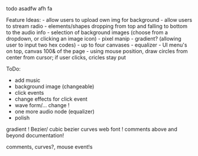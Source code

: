 todo
asadfw afh fa


Feature Ideas:
    - allow users to upload own img for background
    - allow users to stream radio
    - elements/shapes dropping from top and falling to bottom to the audio info
    - selection of background images (choose from a dropdown, or clicking an image icon)
    - pixel manip - gradient? (allowing user to input two hex codes)
    - up to four canvases 
    - equalizer
    - UI menu's on top, canvas 100& of the page
    - using mouse position, draw circles from center from cursor; if user clicks, cricles stay put
	
ToDo:
 - add music
 - background image (changeable)
 - click events
 - change effects for click event
 - wave form/... change !
 - one more audio node (equalizer)
 - polish	
 
 gradient !
 Bezier/ cubic bezier curves
 web font !
 comments
 above and beyond
 documentation!
 
 comments, curves?, mouse event!s